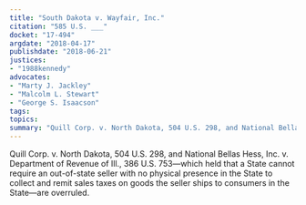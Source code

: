 ```yaml
---
title: "South Dakota v. Wayfair, Inc."
citation: "585 U.S. ___"
docket: "17-494"
argdate: "2018-04-17"
publishdate: "2018-06-21"
justices:
- "1988kennedy"
advocates:
- "Marty J. Jackley"
- "Malcolm L. Stewart"
- "George S. Isaacson"
tags:
topics:
summary: "Quill Corp. v. North Dakota, 504 U.S. 298, and National Bellas Hess, Inc. v. Department of Revenue of Ill., 386 U.S. 753—which held that a State cannot require an out-of-state seller with no physical presence in the State to collect and remit sales taxes on goods the seller ships to consumers in the State—are overruled."
---
```

Quill Corp. v. North Dakota, 504 U.S. 298, and National Bellas Hess, Inc. v. Department of Revenue of Ill., 386 U.S. 753—which held that a State cannot require an out-of-state seller with no physical presence in the State to collect and remit sales taxes on goods the seller ships to consumers in the State—are overruled.

